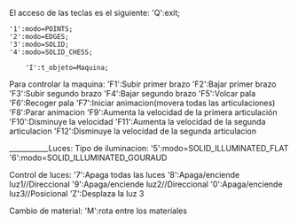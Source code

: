 El acceso de las teclas es el siguiente:
'Q':exit;

	'1':modo=POINTS;
	'2':modo=EDGES;
	'3':modo=SOLID;
	'4':modo=SOLID_CHESS;

        'I':t_objeto=Maquina;

Para controlar la maquina:
	'F1':Subir primer brazo
	'F2':Bajar primer brazo
	'F3':Subir segundo brazo
	'F4':Bajar segundo brazo
	'F5':Volcar pala
	'F6':Recoger pala
	'F7':Iniciar animacion(movera todas las articulaciones)
	'F8':Parar animacion
	'F9':Aumenta la velocidad de la primera articulación
	'F10':Disminuye la velocidad
	'F11':Aumenta la velocidad de la segunda articulacion
	'F12':Disminuye la velocidad de la segunda articulacion

___________Luces:
Tipo de iluminacion:
	'5':modo=SOLID_ILLUMINATED_FLAT
    '6':modo=SOLID_ILLUMINATED_GOURAUD

Control de luces:
	'7':Apaga todas las luces
	'8':Apaga/enciende luz1//Direccional
	'9':Apaga/enciende luz2//Direccional
	'0':Apaga/enciende luz3//Posicional
	'Z':Desplaza la luz 3

Cambio de material:
	'M':rota entre los materiales
